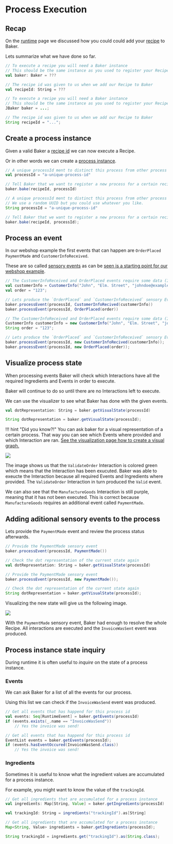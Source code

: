# Process Execution

## Recap

On the [runtime](runtime.md) page we discussed how you could could add your [recipe](dictionary.md#recipe) to Baker.

Lets summarize what we have done so far.

```scala tab="Scala"
// To execute a recipe you will need a Baker instance
// This should be the same instance as you used to register your Recipe
val baker: Baker = ???

// The recipe id was given to us when we add our Recipe to Baker
val recipeId: String = ???
```

```java tab="Java"
// To execute a recipe you will need a Baker instance
// This should be the same instance as you used to register your Recipe
JBaker baker = ...;

// The recipe id was given to us when we add our Recipe to Baker
String recipeId = "...";
```

## Create a process instance

Given a valid Baker a [recipe id](dictionary.md#recipe-id) we can now execute a Recipe.

Or in other words we can create a [process instance](dictionary.md#process-instance).

```scala tab="Scala"
// A unique processId ment to distinct this process from other process instances
val processId = "a-unique-process-id"

// Tell Baker that we want to register a new process for a certain recipe.
baker.bake(recipeId, processId)
```

```java tab="Java"
// A unique processId ment to distinct this process from other process instances
// We use a random UUID but you could use whatever you like.
String processId = "a-unique-process-id"

// Tell Baker that we want to register a new process for a certain recipe.
baker.bake(recipeId, processId);
```

## Process an event

In our webshop example the first events that can happen are `OrderPlaced` `PaymentMade` and `CustomerInfoReceived`.

These are so called [sensory events](dictionary.md#sensory-event) as can be [seen is a starting point for our webshop example](../index.md#visual-representation).

```scala tab="Scala"
// The CustomerInfoReceived and OrderPlaced events require some data (Ingredients)
val customerInfo = CustomerInfo("John", "Elm. Street", "johndoe@example.com")
val order = "123";

// Lets produce the `OrderPlaced` and `CustomerInfoReceived` sensory Events.
baker.processEvent(processId, CustomerInfoRecived(customerInfo))
baker.processEvent(processId, OrderPlaced(order))
```

```java tab="Java"
// The CustomerInfoReceived and OrderPlaced events require some data (Ingredients)
CustomerInfo customerInfo = new CustomerInfo("John", "Elm. Street", "johndoe@example.com");
String order = "123";

// Lets produce the `OrderPlaced` and `CustomerInfoReceived` sensory Events.
baker.processEvent(processId, new CustomerInfoRecived(customerInfo));
baker.processEvent(processId, new OrderPlaced(order));
```

## Visualize process state

When processing events Baker will check which Interactions have all the required Ingredients and Events in order to execute.

Baker will continue to do so until there are no Interactions left to execute.

We can use the visualizer to see what Baker has done with the given events.

```scala tab="Scala"
val dotRepresentation: String = baker.getVisualState(processId)
```

```java tab="Java"
String dotRepresentation = baker.getVisualState(processId);
```

!!! hint "Did you know?!"
    You can ask baker for a visual representation of a certain process.
    That way you can see which Events where provided and which Interaction are ran.
    [See the visualization page how to create a visual graph.](recipe-visualization.md)

![](/images/webshop-state-1.svg)

The image shows us that the `ValidateOrder` Interaction is colored green which means that the Interaction has been exucuted. Baker was able to exeucte the Interaction because all required Events and Ingredients where provided.
The `ValidateOrder` Interaction in turn produced the `Valid` event.

We can also see that the `ManufactureGoods` Interaction is still purple, meaning that it has not been executed. This is correct because `ManufactureGoods` requires an additional event called `PaymentMade`.

## Adding aditional sensory events to the process

Lets provide the `PaymentMade` event and review the process status afterwards.

```scala tab="Scala"
// Provide the PaymentMade sensory event
baker.processEvent(processId, PaymentMade())

// Check the dot representation of the current state again
val dotRepresentation: String = baker.getVisualState(processId)
```

```java tab="Java"
// Provide the PaymentMade sensory event
baker.processEvent(processId, new PaymentMade());

// Check the dot representation of the current state again
String dotRepresentation = baker.getVisualState(processId);
```

Visualizing the new state will give us the following image.

![](/images/webshop-state-2.svg)

With the `PaymentMade` sensory event, Baker had enough to resolve the whole Recipe. All interactions are executed and the `InvoiceWasSent` event was produced.

## Process instance state inquiry

During runtime it is often useful to *inquire* on the state of a process instance.

### Events

We can ask Baker for a list of all the events for our process.

Using this list we can check if the `InvoiceWasSend` event was produced.

```scala tab="Scala"
// Get all events that has happend for this process id
val events: Seq[RuntimeEvent] = baker.getEvents(processId)
if (events.exists(_.name == "InvoiceWasSend"))
    // Yes the invoice was send!
```

```java tab="Java"
// Get all events that has happend for this process id
EventList events = baker.getEvents(processId);
if (events.hasEventOccured(InvoiceWasSend.class))
    // Yes the invoice was send!
```

### Ingredients

Sometimes it is useful to know what the ingredient values are accumulated for a process instance.

For example, you might want to know the value of the `trackingId`.

```scala tab="Scala"
// Get all ingredients that are accumulated for a process instance
val ingredients: Map[String, Value] = baker.getIngredients(processId)

val trackingId: String = ingredients("trackingId").as[String]
```

```java tab="Java"
// Get all ingredients that are accumulated for a process instance
Map<String, Value> ingredients = baker.getIngredients(processId);

String trackingId = ingredients.get("trackingId").as(String.class);
```

